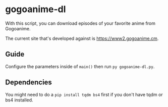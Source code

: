 # gogoanime-dl

With this script, you can download episodes of your favorite anime from Gogoanime.

The current site that's developed against is https://www2.gogoanime.cm.

## Guide

Configure the parameters inside of `main()` then run `py gogoanime-dl.py`.

## Dependencies

You might need to do a `pip install tqdm bs4` first if you don't have tqdm or bs4 installed.
